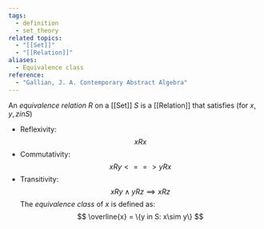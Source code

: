 ```yaml
---
tags:
  - definition
  - set_theory
related topics:
  - "[[Set]]"
  - "[[Relation]]"
aliases:
  - Equivalence class
reference:
  - "Gallian, J. A. Contemporary Abstract Algebra"
---
```

An _equivalence relation_ $R$ on a [[Set]] $S$ is a [[Relation]] that satisfies (for $x,y,z in S$)
- Reflexivity:$$xRx$$
- Commutativity:$$xRy <==> yRx$$
- Transitivity:$$xRy\land yRz \implies xRz$$
The _equivalence class_ of $x$ is defined as:$$
	\overline{x} = \{y in S: x\sim y\}
$$
